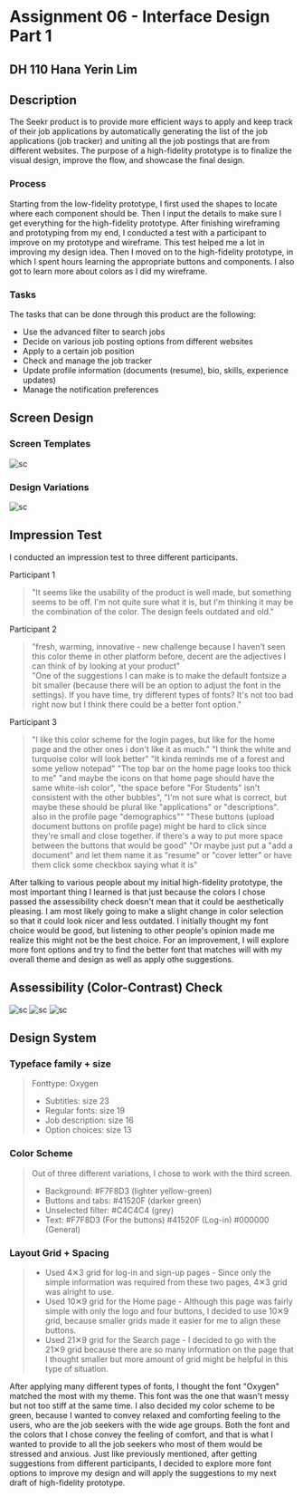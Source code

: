 # Assignment 06 - Interface Design Part 1
## DH 110 Hana Yerin Lim

## Description 
The Seekr product is to provide more efficient ways to apply and keep track of their job applications by automatically generating the list of the job applications (job tracker) and uniting all the job postings that are from different websites. The purpose of a high-fidelity prototype is to finalize the visual design, improve the flow, and showcase the final design. 

### Process
Starting from the low-fidelity prototype, I first used the shapes to locate where each component should be. Then I input the details to make sure I get everything for the high-fidelity prototype. After finishing wireframing and prototyping from my end, I conducted a test with a participant to improve on my prototype and wireframe. This test helped me a lot in improving my design idea. Then I moved on to the high-fidelity prototype, in which I spent hours learning the appropriate buttons and components. I also got to learn more about colors as I did my wireframe. 

### Tasks 
The tasks that can be done through this product are the following: 
* Use the advanced filter to search jobs
* Decide on various job posting options from different websites 
* Apply to a certain job position 
* Check and manage the job tracker 
* Update profile information (documents (resume), bio, skills, experience updates) 
* Manage the notification preferences

## Screen Design 
### Screen Templates
![sc](screens.PNG)

### Design Variations 
![sc](variations.PNG)

## Impression Test
I conducted an impression test to three different participants. 

Participant 1
> "It seems like the usability of the product is well made, but something seems to be off. I'm not quite sure what it is, but I'm thinking it may be the combination of the color. The design feels outdated and old."

Participant 2
> "fresh, warming, innovative - new challenge because I haven't seen this color theme in other platform before, decent are the adjectives I can think of by looking at your product"  
> "One of the suggestions I can make is to make the default fontsize a bit smaller (because there will be an option to adjust the font in the settings). If you have time, try different types of fonts? It's not too bad right now but I think there could be a better font option."

Participant 3
> "I like this color scheme for the login pages, but like for the home page and the other ones i don't like it as much." "I think the white and turquoise color will look better"
> "It kinda reminds me of a forest and some yellow notepad"
> "The top bar on the home page looks too thick to me" 
> "and maybe the icons on that home page should have the same white-ish color", "the space before "For Students" isn't consistent with the other bubbles", "I'm not sure what is correct, but maybe these should be plural like "applications" or "descriptions". also in the profile page "demographics"" 
> "These buttons (upload document buttons on profile page) might be hard to click since they're small and close together. if there's a way to put more space between the buttons that would be good" "Or maybe just put a "add a document" and let them name it as "resume" or "cover letter" or have them click some checkbox saying what it is"

After talking to various people about my initial high-fidelity prototype, the most important thing I learned is that just because the colors I chose passed the assessibility check doesn't mean that it could be aesthetically pleasing. I am most likely going to make a slight change in color selection so that it could look nicer and less outdated. I initially thought my font choice would be good, but listening to other people's opinion made me realize this might not be the best choice. For an improvement, I will explore more font options and try to find the better font that matches will with my overall theme and design as well as apply othe suggestions. 

## Assessibility (Color-Contrast) Check 
![sc](1.PNG)
![sc](2.PNG) 
![sc](3.PNG)

## Design System 
### Typeface family + size
> Fonttype: Oxygen 
> * Subtitles: size 23
> * Regular fonts: size 19 
> * Job description: size 16
> * Option choices: size 13

### Color Scheme 
> Out of three different variations, I chose to work with the third screen. 
> * Background: #F7F8D3 (lighter yellow-green)
> * Buttons and tabs: #41520F (darker green)
> * Unselected filter: #C4C4C4 (grey)
> * Text: #F7F8D3 (For the buttons) #41520F (Log-in) #000000 (General) 

### Layout Grid + Spacing 
> * Used 4✕3 grid for log-in and sign-up pages - Since only the simple information was required from these two pages, 4✕3 grid was alright to use. 
> * Used 10✕9 grid for the Home page - Although this page was fairly simple with only the logo and four buttons, I decided to use 10✕9 grid, because smaller grids made it easier for me to align these buttons. 
> * Used 21✕9 grid for the Search page - I decided to go with the 21✕9 grid because there are so many information on the page that I thought smaller but more amount of grid might be helpful in this type of situation.

After applying many different types of fonts, I thought the font "Oxygen" matched the most with my theme. This font was the one that wasn't messy but not too stiff at the same time. I also decided my color scheme to be green, because I wanted to convey relaxed and comforting feeling to the users, who are the job seekers with the wide age groups. Both the font and the colors that I chose convey the feeling of comfort, and that is what I wanted to provide to all the job seekers who most of them would be stressed and anxious.
Just like previously mentioned, after getting suggestions from different participants, I decided to explore more font options to improve my design and will apply the suggestions to my next draft of high-fidelity prototype. 
